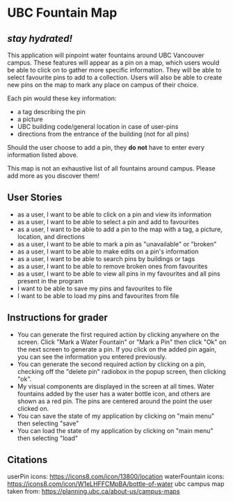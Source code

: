 # UBC Fountain Map

## *stay hydrated!*

This application will pinpoint water fountains around UBC Vancouver campus.
These features will appear as a pin on a map, which users would be able to click on to gather more
specific information. They will be able to select favourite pins to add to a collection. 
Users will also be able to create new pins on the map to mark any place on campus
of their choice.

Each pin would these key information:
- a tag describing the pin
- a picture
- UBC building code/general location in case of user-pins
- directions from the entrance of the building (not for all pins) 


Should the user choose to add a pin, they **do not** have to enter every information listed above.

This map is not an exhaustive list of all fountains around campus. Please add more as you discover them!

## User Stories

- as a user, I want to be able to click on a pin and view its information
- as a user, I want to be able to select a pin and add to favourites
- as a user, I want to be able to add a pin to the map with a tag, a picture,
location, and directions
- as a user, I want to be able to mark a pin as "unavailable" or "broken"
- as a user, I want to be able to make edits on a pin's information 
- as a user, I want to be able to search pins by buildings or tags
- as a user, I want to be able to remove broken ones from favourites 
- as a user, I want to be able to view all pins in my favourites and all pins present 
in the program
- I want to be able to save my pins and favourites to file 
- I want to be able to load my pins and favourites from file

## Instructions for grader
- You can generate the first required action by clicking anywhere on the screen. Click "Mark a Water Fountain"
or "Mark a Pin" then click "Ok" on the next screen to generate a pin. If you click on the added pin again, you can see
the information you entered previously.
- You can generate the second required action by clicking on a pin, checking off the "delete pin" radiobox
in the popup screen, then clicking "ok".
- My visual components are displayed in the screen at all times. Water fountains added by the user has a
water bottle icon, and others are shown as a red pin. The pins are centered around the point the user clicked 
on. 
- You can save the state of my application by clicking on "main menu" then selecting "save"
- You can load the state of my application by clicking on "main menu" then selecting "load"

## Citations 

userPin icons: https://icons8.com/icon/13800/location
waterFountain icons: https://icons8.com/icon/W1eLHFFCMpBA/bottle-of-water
ubc campus map taken from: https://planning.ubc.ca/about-us/campus-maps